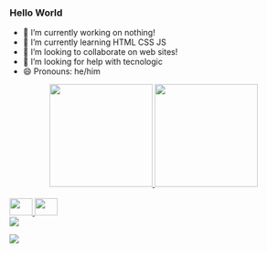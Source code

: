 ### Hello World


- 🔭 I’m currently working on nothing!
- 🌱 I’m currently learning HTML CSS JS
- 👯 I’m looking to collaborate on web sites!
- 🤔 I’m looking for help with tecnologic
- 😄 Pronouns: he/him


 



<div align="center">
  <a href="https://github.com/BielStylee">
  <img height="180em" src="https://github-readme-stats.vercel.app/api?username=BielStylee&show_icons=true&theme=dark&include_all_commits=true&count_private=true"/>
  <img height="180em" src="https://github-readme-stats.vercel.app/api/top-langs/?username=BielStylee&layout=compact&langs_count=7&theme=dark"/>
</div>
  
  
  <div style="display: inline_block"><br>
<img  height="30" width="40" src="https://cdn.jsdelivr.net/gh/devicons/devicon/icons/html5/html5-original.svg" />
<img  height="30" width="40"src="https://cdn.jsdelivr.net/gh/devicons/devicon/icons/css3/css3-original.svg" />
  </div>

  <div>
    <a href="https://www.youtube.com/channel/UC_1YW970ntiITXkwLXS6ZJQ" target="_blank"><img src="https://img.shields.io/badge/YouTube-FF0000?style=for-the-badge&logo=youtube&logoColor=white" target="_blank"></a>
    
<a href="https://www.twitch.tv/bielstye_" target="_blank"><img src="https://img.shields.io/badge/Twitch-9146FF?style=for-the-badge&logo=twitch&logoColor=white" target="_blank"></a>
  </div>
